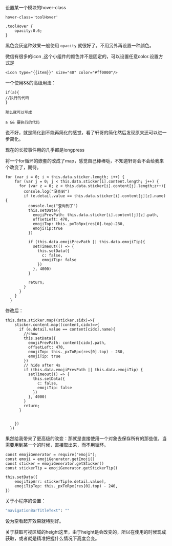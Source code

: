 设置某一个模块的hover-class

```
hover-class='toolHover'

.toolHover {
    opacity:0.6;
}
```

黑色变灰这种效果一般使用 `opacity` 就很好了。不用另外再设置一种颜色。

微信有很多的icon ,这个小组件的颜色并不是固定的，可以设置任意color.设置方式是

```
<icon type="{{item}}" size="40" color="#ff0000"/>
```

一个使用&&的高级用法：

```
if(a){
//执行的代码
}

那么就可以写成

a && 要执行的代码
```

说不好，就是简化到不能再简化的感觉，看了轩哥的简化然后发现原来还可以进一步简化。

现在的长按事件用的几乎都是longpress

将一个for循环的嵌套的改成了map，感觉自己棒棒哒，不知道轩哥会不会给我来个改变了，期待。

```
for (var i = 0; i < this.data.sticker.length; i++) {
    for (var j = 0; j < this.data.sticker[i].content.length; j++) {
      for (var z = 0; z < this.data.sticker[i].content[j].length;z++){
        console.log("没查到")
        if (e.detail.value == this.data.sticker[i].content[j][z].name) {
          console.log("查询到了")
          this.setData({
            emojiPrevPath: this.data.sticker[i].content[j][z].path,
            offsetLeft: 470,
            emojiTop: this._pxToRpx(res[0].top)-280,
            emojiTip:true
          })

          if (this.data.emojiPrevPath || this.data.emojiTip){
            setTimeout(() => {
              this.setData({
                c: false,
                emojiTip: false
              })
            }, 4000)
          }

          return;
        }
      }
    }
  }
```

修改后：

```
this.data.sticker.map((sticker,sidx)=>{
    sticker.content.map((content,cidx)=>{
      if (e.detail.value == content[cidx].name){
        //show
        this.setData({
          emojiPrevPath: content[cidx].path,
          offsetLeft: 470,
          emojiTop: this._pxToRpx(res[0].top) - 280,
          emojiTip: true
        })
        // hide after 4s
        if (this.data.emojiPrevPath || this.data.emojiTip) {
          setTimeout(() => {
            this.setData({
              c: false,
              emojiTip: false
            })
          }, 4000)
        }
        return;
      }


    })
  })
```

果然给我带来了更高级的改变：那就是直接使用一个对象去保存所有的那些值，当需要用到某一个的时候，直接取出来，而不用循环。

```
const emojiGenerator = require("emoji");
const emoji = emojiGenerator.getEmoji()
const sticker = emojiGenerator.getSticker()
const stickerTip = emojiGenerator.getStickerTip()

this.setData({
    emojiTipArr: stickerTip[e.detail.value],
    emojiTipTop: this._pxToRpx(res[0].top) - 240,
})
```

关于小程序的设置：

```1
"navigationBarTitleText": ""
```

设为空看起开效果就特别好。

关于获取可视区域的height这里，由于height是会改变的，所以在使用的时候现成获取，或者就是精准把握什么情况下高度会变。

